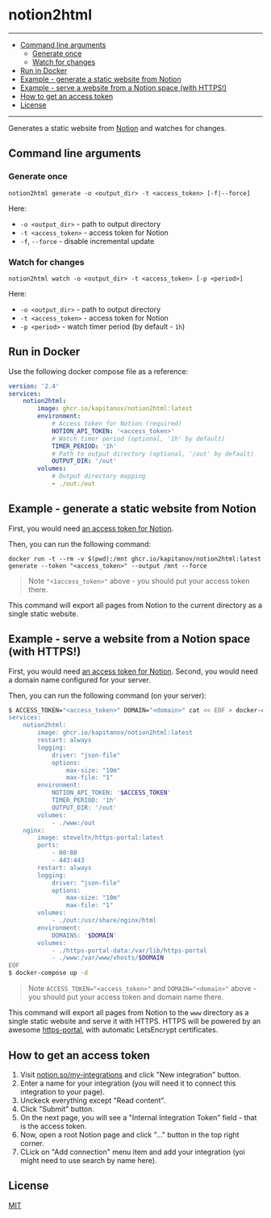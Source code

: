 # notion2html

---

* [Command line arguments](#command-line-arguments)
  * [Generate once](#generate-once)
  * [Watch for changes](#watch-for-changes)
* [Run in Docker](#run-in-docker)
* [Example - generate a static website from Notion](#example---generate-a-static-website-from-notion)
* [Example - serve a website from a Notion space (with HTTPS!)](#example---serve-a-website-from-a-notion-space-with-https)
* [How to get an access token](#how-to-get-an-access-token)
* [License](#license)

---

Generates a static website from [Notion](https://www.notion.so/) and watches for changes.

## Command line arguments

### Generate once

```shell
notion2html generate -o <output_dir> -t <access_token> [-f|--force]
```

Here:

* `-o <output_dir>` - path to output directory
* `-t <access_token>` - access token for Notion
* `-f`, `--force` - disable incremental update

### Watch for changes

```shell
notion2html watch -o <output_dir> -t <access_token> [-p <period>]
```

Here:

* `-o <output_dir>` - path to output directory
* `-t <access_token>` - access token for Notion
* `-p <period>` - watch timer period (by default - `1h`)

## Run in Docker

Use the following docker compose file as a reference:

```yaml
version: '2.4'
services:
    notion2html:
        image: ghcr.io/kapitanov/notion2html:latest
        environment:
            # Access token for Notion (required)
            NOTION_API_TOKEN: '<access_token>'
            # Watch timer period (optional, '1h' by default)
            TIMER_PERIOD: '1h'
            # Path to output directory (optional, '/out' by default)
            OUTPUT_DIR: '/out'
        volumes:
            # Output directory mapping
            - ./out:/out
```

## Example - generate a static website from Notion

First, you would need [an access token for Notion](#how-to-get-an-access-token).

Then, you can run the following command:

```shell
docker run -t --rm -v $(pwd):/mnt ghcr.io/kapitanov/notion2html:latest generate --token "<access_token>" --output /mnt --force
```

> Note `"<1access_token>"` above - you should put your access token there.

This command will export all pages from Notion to the current directory as a single static website.

## Example - serve a website from a Notion space (with HTTPS!)

First, you would need [an access token for Notion](#how-to-get-an-access-token).
Second, you would need a domain name configured for your server.

Then, you can run the following command (on your server):

```bash
$ ACCESS_TOKEN="<access_token>" DOMAIN="<domain>" cat << EOF > docker-compose.yaml
services:
    notion2html:
        image: ghcr.io/kapitanov/notion2html:latest
        restart: always
        logging:
            driver: "json-file"
            options:
                max-size: "10m"
                max-file: "1"
        environment:
            NOTION_API_TOKEN: '$ACCESS_TOKEN'
            TIMER_PERIOD: '1h'
            OUTPUT_DIR: '/out'
        volumes:
            - ./www:/out
    nginx:
        image: steveltn/https-portal:latest
        ports:
            - 80:80
            - 443:443
        restart: always
        logging:
            driver: "json-file"
            options:
                max-size: "10m"
                max-file: "1"
        volumes:
            - ./out:/usr/share/nginx/html
        environment:
            DOMAINS: '$DOMAIN'
        volumes:
            - ./https-portal-data:/var/lib/https-portal
            - ./www:/var/www/vhosts/$DOMAIN
EOF
$ docker-compose up -d
```

> Note `ACCESS_TOKEN="<access_token>"` and `DOMAIN="<domain>"` above - you should put your access token and domain name there.

This command will export all pages from Notion to the `www` directory as a single static website and serve it with HTTPS.
HTTPS will be powered by an awesome [https-portal](https://github.com/SteveLTN/https-portal),
with automatic LetsEncrypt certificates.

## How to get an access token

1. Visit [notion.so/my-integrations](https://www.notion.so/my-integrations) and click "New integration" button.
2. Enter a name for your integration (you will need it to connect this integration to your page).
3. Unckeck everything except "Read content".
4. Click "Submit" button.
5. On the next page, you will see a "Internal Integration Token" field - that is the access token.
6. Now, open a root Notion page and click "..." button in the top right corner.
7. CLick on "Add connection" menu item and add your integration (yoi might need to use search by name here).

## License

[MIT](LICENSE)
